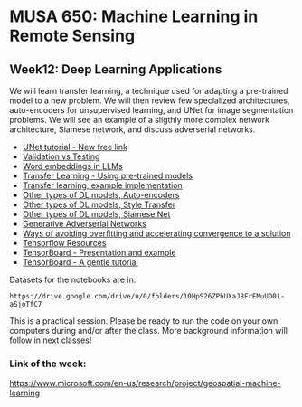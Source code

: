 # MUSA 650: Machine Learning in Remote Sensing

## Week12: Deep Learning Applications

We will learn transfer learning, a technique used for adapting a pre-trained model to a new problem. We will then review few specialized architectures, auto-encoders for unsupervised learning, and UNet for image segmentation problems. We will see an example of a sligthly more complex network architecture, Siamese network, and discuss adverserial networks.

- [UNet tutorial - New free link](https://github.com/christianversloot/machine-learning-articles/blob/main/u-net-a-step-by-step-introduction.md)
- [Validation vs Testing](ValidationVsTest.pdf)
- [Word embeddings in LLMs](https://www.3blue1brown.com/lessons/gpt)
- [Transfer Learning - Using pre-trained models](https://neptune.ai/blog/transfer-learning-guide-examples-for-images-and-text-in-keras)
- [Transfer learning, example implementation](DL_TransferLearning.ipynb)
- [Other types of DL models, Auto-encoders](DL_Autoencoders.ipynb)
- [Other types of DL models, Style Transfer](https://blog.tensorflow.org/2018/08/neural-style-transfer-creating-art-with-deep-learning.html)
- [Other types of DL models, Siamese Net](DL_SiameseNet_MNIST.ipynb)
- [Generative Adverserial Networks](https://affinelayer.com/pix2pix)
- [Ways of avoiding overfitting and accelerating convergence to a solution](dropout_and_batch_normalization.ipynb)
- [Tensorflow Resources](https://www.tensorflow.org/resources/tools)
- [TensorBoard - Presentation and example](https://www.tensorflow.org/tensorboard/get_started)
- [TensorBoard - A gentle tutorial](https://www.youtube.com/watch?v=qEQ-_EId-D0)

Datasets for the notebooks are in:

    https://drive.google.com/drive/u/0/folders/10HpS26ZPhUXaJ8FrEMuUD01-aSjoTfC7

This is a practical session. Please be ready to run the code on your own
computers during and/or after the class. More background information will follow
in next classes!

### Link of the week:
https://www.microsoft.com/en-us/research/project/geospatial-machine-learning 
